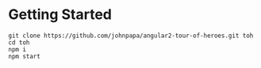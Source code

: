 # Getting Started

```
git clone https://github.com/johnpapa/angular2-tour-of-heroes.git toh
cd toh
npm i
npm start
```
